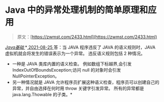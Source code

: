 <!--yml
category: 未分类
date: 0001-01-01 00:00:00
--->

# Java 中的异常处理机制的简单原理和应用

> 原文：[https://zwmst.com/2433.html](https://zwmst.com/2433.html)

   [ *Java基础* ](https://zwmst.com/java%e5%9f%ba%e7%a1%80)*[ <time datetime="2021-08-25T09:34:07+08:00"> 2021-08-25 </time> ](https://zwmst.com/2433.html)  答：当 JAVA 程序违反了 JAVA 的语义规则时，JAVA 虚拟机就会将发生的错误表示为一个异常。
违反语义规则包括 2 种情况。

*   一种是 JAVA 类库内置的语义检查。
    例如数组下标越界,会引发 IndexOutOfBoundsException;访问 null 的对象时会引发 NullPointerException。
*   另一种情况就是 JAVA 允许程序员扩展这种语义检查，程序员可以创建自己的异常，并自由选择在何时用 throw 关键字引发异常。
    所有的异常都是 java.lang.Thowable 的子类。*